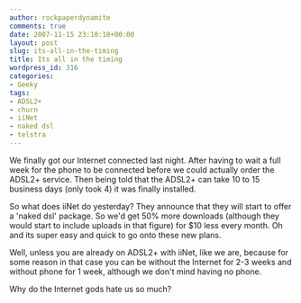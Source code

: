 ```yaml
---
author: rockpaperdynamite
comments: true
date: 2007-11-15 23:10:18+00:00
layout: post
slug: its-all-in-the-timing
title: Its all in the timing
wordpress_id: 316
categories:
- Geeky
tags:
- ADSL2+
- churn
- iiNet
- naked dsl
- telstra
---
```


We finally got our Internet connected last night. After having to wait a full week for the phone to be connected before we could actually order the ADSL2+ service. Then being told that the ADSL2+ can take 10 to 15 business days (only took 4) it was finally installed.

So what does iiNet do yesterday? They announce that they will start to offer a 'naked dsl' package. So we'd get 50% more downloads (although they would start to include uploads in that figure) for $10 less every month. Oh and its super easy and quick to go onto these new plans.

Well, unless you are already on ADSL2+ with iiNet, like we are, because for some reason in that case you can be without the Internet for 2-3 weeks and without phone for 1 week, although we don't mind having no phone.

Why do the Internet gods hate us so much?
